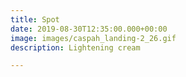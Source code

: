 ```yaml
---
title: Spot
date: 2019-08-30T12:35:00.000+00:00
image: images/caspah_landing-2_26.gif
description: Lightening cream

---
```

